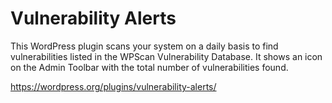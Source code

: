 
# Vulnerability Alerts

This WordPress plugin scans your system on a daily basis to find vulnerabilities listed in the WPScan Vulnerability Database. It shows an icon on the Admin Toolbar with the total number of vulnerabilities found.

https://wordpress.org/plugins/vulnerability-alerts/